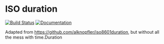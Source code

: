 # ISO duration

[![Build Status](https://travis-ci.org/geoffreybauduin/isoduration.svg?branch=master)](https://travis-ci.org/geoffreybauduin/isoduration)
[![Documentation](https://godoc.org/github.com/geoffreybauduin/isoduration?status.svg)](http://godoc.org/github.com/geoffreybauduin/isoduration)

Adapted from https://github.com/alknopfler/iso8601duration, but without all the mess with time.Duration
